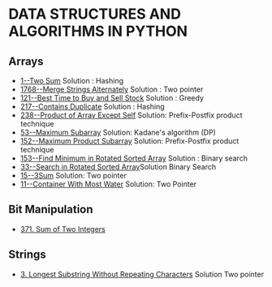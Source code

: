 # DATA STRUCTURES AND ALGORITHMS IN PYTHON

## Arrays
- [1--Two Sum](leetcode/1.py) Solution : Hashing
- [1768--Merge Strings Alternately](leetcode/1768.py) Solution : Two pointer
- [121--Best Time to Buy and Sell Stock](leetcode/121.py) Solution : Greedy
- [217--Contains Duplicate](leetcode/217.py) Solution : Hashing
- [238--Product of Array Except Self](leetcode/238.py) Solution: Prefix-Postfix product technique
- [53--Maximum Subarray](leetcode/53.py) Solution: Kadane's algorithm (DP)
- [152--Maximum Product Subarray](leetcode/152.py) Solution: Prefix-Postfix product technique
- [153--Find Minimum in Rotated Sorted Array](leetcode/153.py) Solution : Binary search
- [33--Search in Rotated Sorted Array](leetcode/33.py)Solution Binary Search
- [15--3Sum](leetcode/15.py) Solution: Two pointer
- [11--Container With Most Water](leetcode/11.py) Solution: Two Pointer

## Bit Manipulation
- [371. Sum of Two Integers](leetcode/371.py)

## Strings
- [3. Longest Substring Without Repeating Characters](leetcode/3.py) Solution Two pointer

